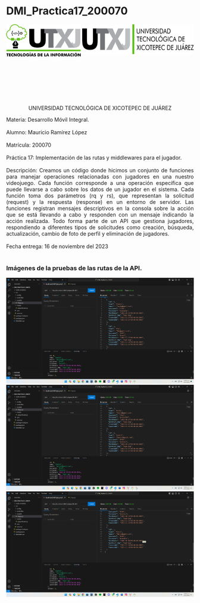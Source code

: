 # DMI_Practica17_200070
<div style="display: flex; justify-content: space-between;">
    <img align="left" src="https://github.com/MauricioRL15/Logos_UTXJ/blob/main/LOGO%20TIC.png?raw=true" alt="Imagen 1" width="200" />
    <img align="right" src="https://github.com/MauricioRL15/Logos_UTXJ/blob/main/LOGO%20UTXJ%202019.png?raw=true" alt="Imagen 2" width="300" height="80" />
</div>

<br><br><br><br><br><br>

<p align="center">UNIVERSIDAD TECNOLÓGICA DE XICOTEPEC DE JUÁREZ</p>

<div style="text-align: justify;">
Materia: Desarrollo Móvil Integral. <br><br>
Alumno: Mauricio Ramírez López <br><br>
Matrícula: 200070 <br><br>
Práctica 17: Implementación de las rutas y middlewares para el jugador. <br><br>
Descripción: 
Creamos un código donde hicimos un conjunto de funciones para manejar operaciones relacionadas con jugadores en una nuestro videojuego. Cada función corresponde a una operación específica que puede llevarse a cabo sobre los datos de un jugador en el sistema. Cada función toma dos parámetros (rq y rs), que representan la solicitud (request) y la respuesta (response) en un entorno de servidor. Las funciones registran mensajes descriptivos en la consola sobre la acción que se está llevando a cabo y responden con un mensaje indicando la acción realizada. Todo forma parte de un API que gestiona jugadores, respondiendo a diferentes tipos de solicitudes como creación, búsqueda, actualización, cambio de foto de perfil y eliminación de jugadores.
<br><br>
Fecha entrega: 16 de noviembre del 2023
</div>

<br>

### Imágenes de la pruebas de las rutas de la API.

<div style="text-align: center">
    <img src="https://github.com/MauricioRL15/Imagenes/blob/250a9267731251d55a986b8e8ecd1068a0626229/P16_img1.png?raw=true" alt="Imagen 1"/><br>
    <img src="https://github.com/MauricioRL15/Imagenes/blob/250a9267731251d55a986b8e8ecd1068a0626229/P16_img2.png?raw=true" alt="Imagen 2"/><br>
    <img src="https://github.com/MauricioRL15/Imagenes/blob/250a9267731251d55a986b8e8ecd1068a0626229/P16_img3.png?raw=true" alt="Imagen 3"/><br>
</div>
